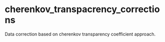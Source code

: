 # cherenkov_transpacrency_corrections
Data correction based on cherenkov transparency coefficient approach.
